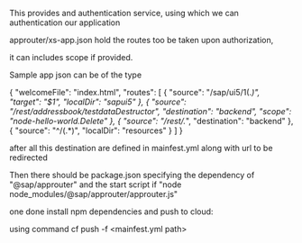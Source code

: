 This provides and authentication service, using which we can authentication our application

approuter/xs-app.json hold the routes too be taken upon authorization,

it can includes scope if provided.

Sample app json can be of the type

{
"welcomeFile": "index.html",
"routes": [
{
"source": "/sap/ui5/1(.*)",
"target": "$1",
"localDir": "sapui5"
},
{
"source": "/rest/addressbook/testdataDestructor",
"destination": "backend",
"scope": "node-hello-world.Delete"
},
{
"source": "/rest/.*",
"destination": "backend"
},
{
"source": "^/(.*)",
"localDir": "resources"
}
]
}

after all this destination are defined in mainfest.yml along with url to be redirected

Then there should be package.json specifying the dependency of "@sap/approuter" and the start script if "node node_modules/@sap/approuter/approuter.js"

one done install npm dependencies and push to cloud:

using command cf push <Application-name> -f <mainfest.yml path>
